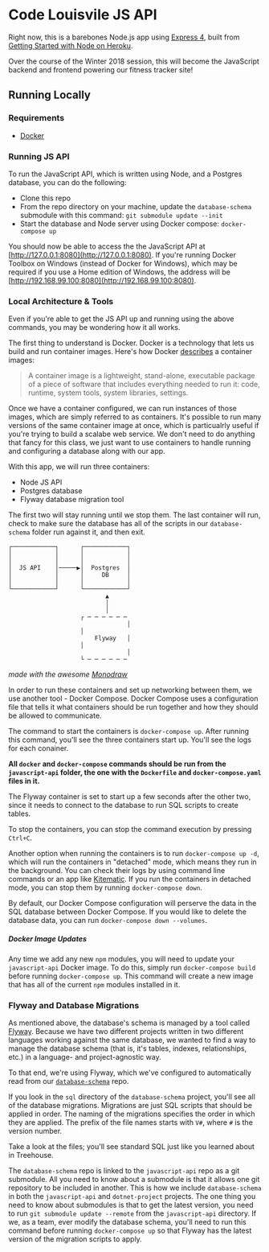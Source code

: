 # Code Louisvile JS API


Right now, this is a barebones Node.js app using [Express 4](http://expressjs.com/), built from  [Getting Started with Node on Heroku](https://devcenter.heroku.com/articles/getting-started-with-nodejs).

Over the course of the Winter 2018 session, this will become the JavaScript backend and frontend powering our fitness tracker site!

## Running Locally

### Requirements

* [Docker](https://www.docker.com/community-edition#/download)

### Running JS API

To run the JavaScript API, which is written using Node, and a Postgres database, you can do the following:

* Clone this repo
* From the repo directory on your machine, update the `database-schema` submodule with this command: `git submodule update --init`
* Start the database and Node server using Docker compose: `docker-compose up`

You should now be able to access the the JavaScript API at [http://127.0.0.1:8080](http://127.0.0.1:8080). If you're running Docker Toolbox on Windows (instead of Docker for Windows), which may be required if you use a Home edition of Windows, the address will be [http://192.168.99.100:8080](http://192.168.99.100:8080).

### Local Architecture & Tools

Even if you're able to get the JS API up and running using the above commands, you may be wondering how it all works.

The first thing to understand is Docker. Docker is a technology that lets us build and run container images. Here's how Docker [describes](https://www.docker.com/what-container) a container images: 

> A container image is a lightweight, stand-alone, executable package of a piece of software that includes everything needed to run it: code, runtime, system tools, system libraries, settings.

Once we have a container configured, we can run instances of those images, which are simply referred to as containers. It's possible to run many versions of the same container image at once, which is particualrly useful if you're trying to build a scalabe web service. We don't need to do anything that fancy for this class, we just want to use containers to handle running and configuring a database along with our app.

With this app, we will run three containers:

* Node JS API
* Postgres database
* Flyway database migration tool

The first two will stay running until we stop them. The last container will run, check to make sure the database has all of the scripts in our `database-schema` folder run against it, and then exit.

```
┌────────────┐      ┌────────────┐
│            │      │            │
│            │      │            │
│  JS API    │─────▶│  Postgres  │
│            │      │     DB     │
│            │      │            │
└────────────┘      └────────────┘
                           ▲      
                           │      
                           │      
                    ┌ ─ ─ ─ ─ ─ ─ 
                                 │
                    │             
                        Flyway   │
                    │             
                                 │
                    └ ─ ─ ─ ─ ─ ─ 
```
_made with the awesome [Monodraw](https://monodraw.helftone.com)_

In order to run these containers and set up networking between them, we use another tool - Docker Compose. Docker Compose uses a configuration file that tells it what containers should be run together and how they should be allowed to communicate.

The command to start the containers is `docker-compose up`. After running this command, you'll see the three containers start up. You'll see the logs for each conainer.

**All `docker` and `docker-compose` commands should be run from the `javascript-api` folder, the one with the `Dockerfile` and `docker-compose.yaml` files in it.**

The Flyway container is set to start up a few seconds after the other two, since it needs to connect to the database to run SQL scripts to create tables.

To stop the containers, you can stop the command execution by pressing `Ctrl+C`.

Another option when running the containers is to run `docker-compose up -d`, which will run the containers in "detached" mode, which means they run in the background. You can check their logs by using command line commands or an app like [Kitematic](https://kitematic.com). If you run the containers in detached mode, you can stop them by running `docker-compose down`.

By default, our Docker Compose configuration will perserve the data in the SQL database between Docker Compose. If you would like to delete the database data, you can run `docker-compose down --volumes`.

##### Docker Image Updates

Any time we add any new `npm` modules, you will need to update your `javascript-api` Docker image. To do this, simply run `docker-compose build` before running `docker-compose up`. This command will create a new image that has all of the current `npm` modules installed in it.

### Flyway and Database Migrations

As mentioned above, the database's schema is managed by a tool called [Flyway](https://flywaydb.org). Because we have two different projects written in two different languages working against the same database, we wanted to find a way to manage the database schema (that is, it's tables, indexes, relationships, etc.) in a language- and project-agnostic way.

To that end, we're using Flyway, which we've configured to automatically read from our [`database-schema`](https://github.com/codelouisvilleproject/database-schema) repo. 

If you look in the `sql` directory of the `database-schema` project, you'll see all of the database migrations. Migrations are just SQL scripts that should be applied in order. The naming of the migrations specifies the order in which they are applied. The prefix of the file names starts with `V#`, where `#` is the version number.

Take a look at the files; you'll see standard SQL just like you learned about in Treehouse.

The `database-schema` repo is linked to the `javascript-api` repo as a git submodule. All you need to know about a submodule is that it allows one git repository to be included in another. This is how we include `database-schema` in both the `javascript-api` and `dotnet-project` projects. The one thing you need to know about submodules is that to get the latest version, you need to run `git submodule update --remote` from the `javascript-api` directory. If we, as a team, ever modify the database schema, you'll need to run this command before running `docker-compose up` so that Flyway has the latest version of the migration scripts to apply.
